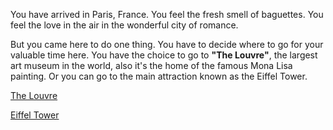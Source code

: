 You have arrived in Paris, France. You feel the fresh smell of baguettes. You feel the love in the air in the wonderful city of romance. 

But you came here to do one thing. You have to decide where to go for your valuable time here. You have the choice to go to **"The Louvre"**, the largest art museum in the world, also it's the home of the famous Mona Lisa painting. Or you can go to the main attraction known as the Eiffel Tower.

[The Louvre](thingstodo/louvre.md)

[Eiffel Tower](thingstodo/eiffel.md)
